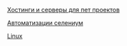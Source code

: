[Хостинги и серверы для пет проектов](Хостинги%20и%20серверы%20для%20пет%20проектов.md)

[Автоматизации селениум](https://github.com/EnckyOff/Bled_Wiki/blob/main/%D0%9E%D0%B1%D1%89%D0%B5%D0%B5/%D0%90%D0%B2%D1%82%D0%BE%D0%BC%D0%B0%D1%82%D0%B8%D0%B7%D0%B0%D1%86%D0%B8%D0%B8%20%D1%81%D0%B5%D0%BB%D0%B5%D0%BD%D0%B8%D1%83%D0%BC)

[Linux](https://github.com/EnckyOff/Bled_Wiki/blob/main/%D0%9E%D0%B1%D1%89%D0%B5%D0%B5/Linux%20Commands)
